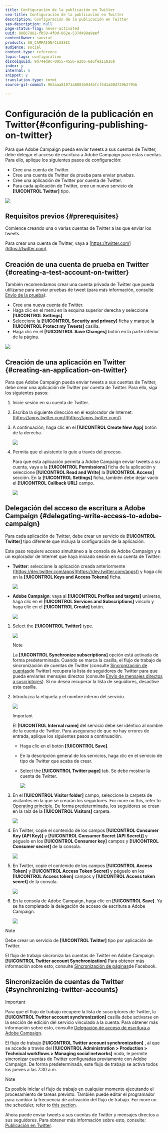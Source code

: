 ```yaml
---
title: Configuración de la publicación en Twitter
seo-title: Configuración de la publicación en Twitter
description: Configuración de la publicación en Twitter
seo-description: null
page-status-flag: never-activated
uuid: 88867881-fb59-4f0d-862e-537d498e9aef
contentOwner: sauviat
products: SG_CAMPAIGN/CLASSIC
audience: social
content-type: reference
topic-tags: configuration
discoiquuid: 9d74ed9c-0055-4556-a205-6e5fea11816b
index: y
internal: n
snippet: y
translation-type: tm+mt
source-git-commit: 963aaa81971a8883b944bfcf4d1a00d729627916

---
```



# Configuración de la publicación en Twitter{#configuring-publishing-on-twitter}

Para que Adobe Campaign pueda enviar tweets a sus cuentas de Twitter, debe delegar el acceso de escritura a Adobe Campaign para estas cuentas. Para ello, aplique los siguientes pasos de configuración:

* Cree una cuenta de Twitter.
* Cree una cuenta de Twitter de prueba para enviar pruebas.
* Cree una aplicación de Twitter por cuenta de Twitter.
* Para cada aplicación de Twitter, cree un nuevo servicio de **[!UICONTROL Twitter]** tipo.

![](assets/social_diagram_twitter_service.png)

## Requisitos previos {#prerequisites}

Comience creando una o varias cuentas de Twitter a las que enviar los tweets.

Para crear una cuenta de Twitter, vaya a [https://twitter.com](https://twitter.com).

## Creación de una cuenta de prueba en Twitter {#creating-a-test-account-on-twitter}

También recomendamos crear una cuenta privada de Twitter que pueda utilizarse para enviar pruebas de tweet (para más información, consulte [Envío de la prueba](../../social/using/publishing-on-twitter.md#sending-the-proof)):

* Cree una nueva cuenta de Twitter.
* Haga clic en el menú en la esquina superior derecha y seleccione **[!UICONTROL Settings]**.
* Seleccione la **[!UICONTROL Security and privacy]** ficha y marque la **[!UICONTROL Protect my Tweets]** casilla.
* Haga clic en el **[!UICONTROL Save Changes]** botón en la parte inferior de la página.

![](assets/social_twitter_test_page.png)

## Creación de una aplicación en Twitter {#creating-an-application-on-twitter}

Para que Adobe Campaign pueda enviar tweets a sus cuentas de Twitter, debe crear una aplicación de Twitter por cuenta de Twitter. Para ello, siga los siguientes pasos:

1. Inicie sesión en su cuenta de Twitter.
1. Escriba la siguiente dirección en el explorador de Internet: [https://apps.twitter.com/](https://apps.twitter.com/).
1. A continuación, haga clic en el **[!UICONTROL Create New App]** botón de la derecha.

   ![](assets/social_create_twitter_app_001.png)

1. Permita que el asistente lo guíe a través del proceso.

   Para que esta aplicación permita a Adobe Campaign enviar tweets a su cuenta, vaya a la **[!UICONTROL Permissions]** ficha de la aplicación y seleccione **[!UICONTROL Read and Write]** la **[!UICONTROL Access]** sección. En la **[!UICONTROL Settings]** ficha, también debe dejar vacío el **[!UICONTROL Callback URL]** campo.

   ![](assets/social_create_twitter_app_002.png)

## Delegación del acceso de escritura a Adobe Campaign {#delegating-write-access-to-adobe-campaign}

Para cada aplicación de Twitter, debe crear un servicio de **[!UICONTROL Twitter]** tipo diferente que incluya la configuración de la aplicación.

Este paso requiere acceso simultáneo a la consola de Adobe Campaign y a un explorador de Internet que haya iniciado sesión en su cuenta de Twitter:

* **Twitter**: seleccione la aplicación creada anteriormente ([https://dev.twitter.com/apps](https://dev.twitter.com/apps)) y haga clic en la **[!UICONTROL Keys and Access Tokens]** ficha.

   ![](assets/social_twitter_service_002.png)

* **Adobe Campaign**: vaya al **[!UICONTROL Profiles and targets]** universo, haga clic en el **[!UICONTROL Services and Subscriptions]** vínculo y haga clic en el **[!UICONTROL Create]** botón.

   ![](assets/social_twitter_service_007.png)

1. Select the **[!UICONTROL Twitter]** type.

   ![](assets/social_twitter_service_008.png)

   >[!NOTE]
   >
   >La **[!UICONTROL Synchronize subscriptions]** opción está activada de forma predeterminada. Cuando se marca la casilla, el flujo de trabajo de sincronización de cuentas de Twitter (consulte [Sincronización de cuentas](#synchronizing-twitter-accounts)de Twitter) recupera la lista de seguidores de Twitter para que pueda enviarles mensajes directos (consulte [Envío de mensajes directos a suscriptores](../../social/using/publishing-on-twitter.md#sending-direct-messages-to-subscribers)). Si no desea recuperar la lista de seguidores, desactive esta casilla.

1. Introduzca la etiqueta y el nombre interno del servicio.

   ![](assets/social_twitter_service_009.png)

   >[!IMPORTANT]
   >
   >El **[!UICONTROL Internal name]** del servicio debe ser idéntico al nombre de la cuenta de Twitter. Para asegurarse de que no hay errores de entrada, aplique los siguientes pasos a continuación.

   * Haga clic en el botón **[!UICONTROL Save]**.
   * En la descripción general de los servicios, haga clic en el servicio de tipo de Twitter que acaba de crear.
   * Select the **[!UICONTROL Twitter page]** tab. Se debe mostrar la cuenta de Twitter.

      ![](assets/social_twitter_service_010.png)

1. En el **[!UICONTROL Visitor folder]** campo, seleccione la carpeta de visitantes en la que se crearán los seguidores. For more on this, refer to [Operating principle](../../social/using/publishing-on-twitter.md#operating-principle). De forma predeterminada, los seguidores se crean en la raíz de la **[!UICONTROL Visitors]** carpeta.

   ![](assets/social_twitter_service_010_b.png)

1. En Twitter, copie el contenido de los campos **[!UICONTROL Consumer Key (API Key)]** y **[!UICONTROL Consumer Secret (API Secret)]** y péguelo en los **[!UICONTROL Consumer key]** campos y **[!UICONTROL Consumer secret]** de la consola.

   ![](assets/social_twitter_service_012.png)

1. En Twitter, copie el contenido de los campos **[!UICONTROL Access Token]** y **[!UICONTROL Access Token Secret]** y péguelo en los **[!UICONTROL Access token]** campos y **[!UICONTROL Access token secret]** de la consola.

   ![](assets/social_twitter_service_013.png)

1. En la consola de Adobe Campaign, haga clic en **[!UICONTROL Save]**. Ya se ha completado la delegación de acceso de escritura a Adobe Campaign.

   ![](assets/social_twitter_service_014.png)

>[!NOTE]
>
>Debe crear un servicio de **[!UICONTROL Twitter]** tipo por aplicación de Twitter.

El flujo de trabajo sincroniza las cuentas de Twitter en Adobe Campaign. **[!UICONTROL Twitter account Synchronization]** Para obtener más información sobre esto, consulte [Sincronización de páginas](../../social/using/publishing-on-facebook-walls.md#synchronizing-facebook-pages)de Facebook.

## Sincronización de cuentas de Twitter {#synchronizing-twitter-accounts}

>[!IMPORTANT]
>
>Para que el flujo de trabajo recupere la lista de suscriptores de Twitter, la **[!UICONTROL Twitter account synchronization]** casilla debe activarse en la sección de edición del servicio vinculado a la cuenta. Para obtener más información sobre esto, consulte [Delegación de acceso de escritura a Adobe Campaign](#delegating-write-access-to-adobe-campaign).

El flujo de trabajo **[!UICONTROL Twitter account synchronization]** , al que se accede a través del **[!UICONTROL Administration > Production > Technical workflows > Managing social networks]** nodo, le permite sincronizar cuentas de Twitter configuradas previamente con Adobe Campaign. De forma predeterminada, este flujo de trabajo se activa todos los jueves a las 7:30 a.m.

>[!NOTE]
>
>Es posible iniciar el flujo de trabajo en cualquier momento ejecutando el procesamiento de tareas previsto. También puede editar el programador para cambiar la frecuencia de activación del flujo de trabajo. For more on the scheduler, refer to [this section](../../workflow/using/scheduler.md).

Ahora puede enviar tweets a sus cuentas de Twitter y mensajes directos a sus seguidores. Para obtener más información sobre esto, consulte: [Publicación en Twitter](../../social/using/publishing-on-twitter.md).
